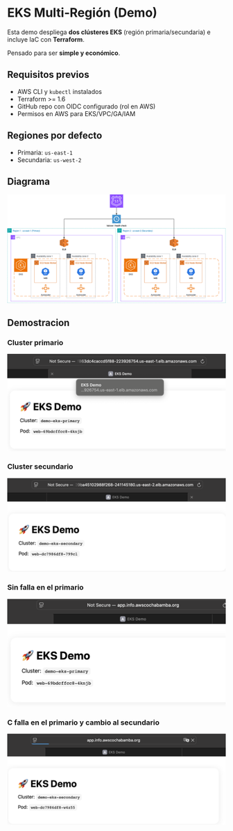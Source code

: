 # EKS Multi‑Región (Demo)

Esta demo despliega **dos clústeres EKS** (región primaria/secundaria) e incluye IaC con **Terraform**.

Pensado para ser **simple y económico**.

## Requisitos previos
- AWS CLI y `kubectl` instalados
- Terraform >= 1.6
- GitHub repo con OIDC configurado (rol en AWS)
- Permisos en AWS para EKS/VPC/GA/IAM

## Regiones por defecto
- Primaria: `us-east-1`
- Secundaria: `us-west-2`

## Diagrama
![screenshot](docs/eks-multi.png)

## Demostracion

### Cluster primario
![screenshot](docs/demo-eks-primary.png)

### Cluster secundario
![screenshot](docs/demo-eks-secondary.png)

### Sin falla en el primario
![screenshot](docs/demo-eks-without-failover.png)

### C falla en el primario y cambio al secundario
![screenshot](docs/demo-eks-with-failover.png)